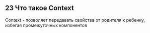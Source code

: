 ## 23 Что такое Context

Context - позволяет передавать свойства от родителя к ребенку, избегая промежуточных компонентов
